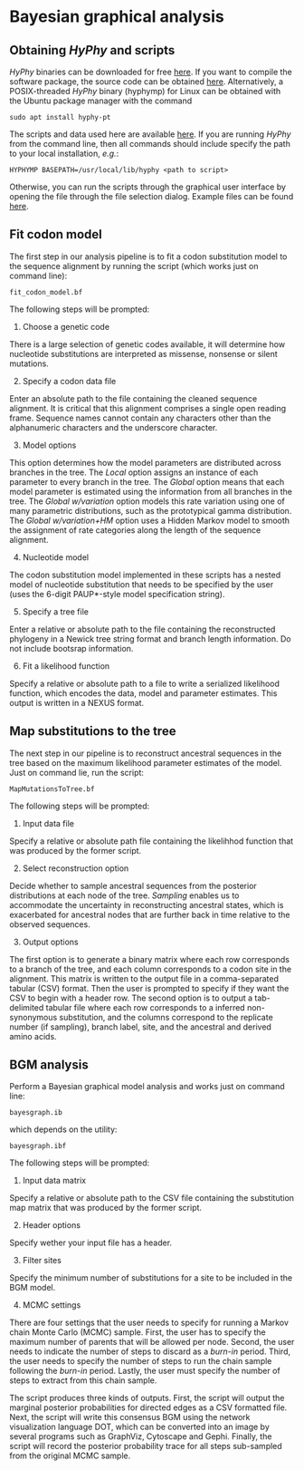 # Bayesian graphical analysis #
## Obtaining *HyPhy* and scripts ##
*HyPhy* binaries can be downloaded for free [here](http://hyphy.org).
If you want to compile the software package, the source code can be 
obtained [here](http://github.com/veg/hyphy).
Alternatively, a POSIX-threaded *HyPhy* binary (hyphymp) for Linux 
can be obtained with the Ubuntu package manager with the command 
```
sudo apt install hyphy-pt
```
The scripts and data used here are available [here](http://github.com/PoonLab/comet-prot).
If you are running *HyPhy* from the command line, then all commands should include 
specify the path to your local installation, *e.g.*:
```
HYPHYMP BASEPATH=/usr/local/lib/hyphy <path to script>
```
Otherwise, you can run the scripts through the graphical user interface by opening 
the file through the file selection dialog. Example files can be found [here](https://github.com/PoonLab/comet-prot/tree/master/data).

## Fit codon model ##

The first step in our analysis pipeline is to fit a codon substitution model 
to the sequence alignment by running the script (which works just on command line):
```
fit_codon_model.bf
```
The following steps will be prompted:

1. Choose a genetic code

There is a large selection of genetic codes available, it will determine how nucleotide substitutions 
are interpreted as missense, nonsense or silent mutations.

2. Specify a codon data file

Enter an absolute path to the file containing the cleaned sequence alignment. It is critical that this 
alignment comprises a single open reading frame. Sequence names cannot contain any characters other 
than the alphanumeric characters and the underscore character.

3. Model options

This option determines how the model parameters are distributed across branches in the tree.
The *Local* option assigns an instance of each parameter to every branch in the tree.
The *Global* option means that each model parameter is estimated using the information from all branches in the tree.
The *Global w/variation* option models this rate variation using one of many parametric distributions, 
such as the prototypical gamma distribution.
The *Global w/variation+HM* option uses a Hidden Markov model to smooth the assignment of rate categories 
along the length of the sequence alignment.

4. Nucleotide model

The codon substitution model implemented in these scripts has a nested model of nucleotide substitution
that needs to be specified by the user (uses the 6-digit PAUP*-style model specification string).

5. Specify a tree file

Enter a relative or absolute path to the file containing the reconstructed phylogeny in a Newick tree string format
and branch length information. Do not include bootsrap information.

6. Fit a likelihood function

Specify a relative or absolute path to a file to write a serialized likelihood function, which encodes the data, model and parameter estimates. This output is written in a NEXUS format.

## Map substitutions to the tree ##

The next step in our pipeline is to reconstruct ancestral sequences in the tree based on the maximum likelihood parameter estimates of the model. Just on command lie, run the script:

```
MapMutationsToTree.bf
```

The following steps will be prompted:

1. Input data file

Specify a relative or absolute path file containing the likelihhod function that was produced by the former script.

2. Select reconstruction option

Decide whether to sample ancestral sequences from the posterior distributions at each node of the tree.
*Sampling* enables us to accommodate the uncertainty in reconstructing ancestral states, which is exacerbated 
for ancestral nodes that are further back in time relative to the observed sequences.

3. Output options

The first option is to generate a binary matrix where each row corresponds to a branch of the tree, and each 
column corresponds to a codon site in the alignment. This matrix is written to the output file in a comma-separated 
tabular (CSV) format. Then the user is prompted to specify if they want the CSV to begin with a header row.
The second option is to output a tab-delimited tabular file where each row corresponds to a inferred non-synonymous substitution, and the columns correspond to the replicate number (if sampling), branch label, site, and the ancestral and derived amino acids.

## BGM analysis ##

Perform a Bayesian graphical model analysis and works just on command line:

```
bayesgraph.ib
```
which depends on the utility:
```
bayesgraph.ibf
```

The following steps will be prompted:

1. Input data matrix

Specify a relative or absolute path to the CSV file containing the substitution map matrix that was produced by the former script.

2. Header options

Specify wether your input file has a header.

3. Filter sites

Specify the minimum number of substitutions for a site to be included in the BGM model.

4. MCMC settings

There are four settings that the user needs to specify for running a Markov chain Monte Carlo (MCMC) sample.
First, the user has to specify the maximum number of parents that will be allowed per node.
Second, the user needs to indicate the number of steps to discard as a *burn-in* period.
Third, the user needs to specify the number of steps to run the chain sample following the *burn-in* period.
Lastly, the user must specify the number of steps to extract from this chain sample.

The script produces three kinds of outputs.
First, the script will output the marginal posterior probabilities for directed edges as a CSV formatted file.
Next, the script will write this consensus BGM using the network visualization language DOT, 
which can be converted into an image by several programs such as GraphViz, Cytoscape and Gephi.
Finally, the script will record the posterior probability trace for all steps sub-sampled from the original MCMC sample.











